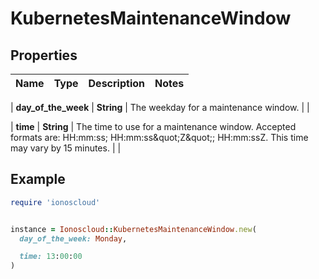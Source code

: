 # KubernetesMaintenanceWindow

## Properties

| Name | Type | Description | Notes |
| ---- | ---- | ----------- | ----- |

| **day_of_the_week** | **String** | The weekday for a maintenance window. |  |

| **time** | **String** | The time to use for a maintenance window. Accepted formats are: HH:mm:ss; HH:mm:ss\&quot;Z\&quot;; HH:mm:ssZ. This time may vary by 15 minutes. |  |

## Example

```ruby
require 'ionoscloud'


instance = Ionoscloud::KubernetesMaintenanceWindow.new(
  day_of_the_week: Monday,

  time: 13:00:00
)
```

